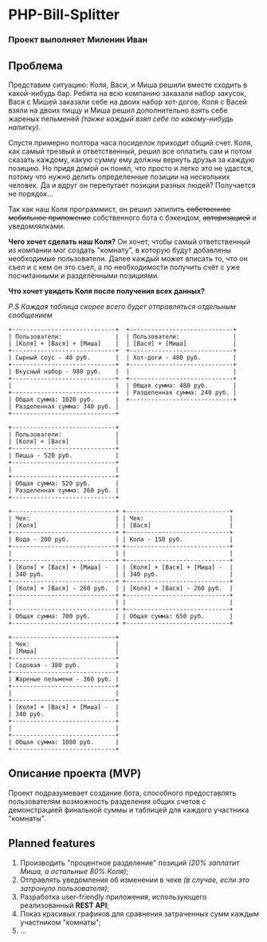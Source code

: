 # PHP-Bill-Splitter

### Проект выполняет Миленин Иван

## Проблема

Представим ситуацию: Коля, Васи, и Миша решили вместе сходить в какой-нибудь бар. Ребята на всю компанию заказали набор
закусок, Вася с Мишей заказали себе на двоих набор хот-догов, Коля с Васей взяли на двоих пиццу и Миша решил
дополнительно взять себе жареных пельменей *(также каждый взял себе по какому-нибудь напитку)*.

Спустя примерно полтора часа посиделок приходит общий счет. Коля, как самый трезвый и ответственный, решил все оплатить
сам и потом сказать каждому, какую сумму ему должны вернуть друзья за каждую позицию. Но придя домой он понял, что
просто и легко это не удастся, потому что нужно делить определенные позиции на нескольких человек. Да и вдруг он
перепутает позиции разных людей? Получается не порядок...

Так как наш Коля программист, он решил запилить ~~собственное мобильное приложение~~
собственного бота с бэкендом, ~~авторизацией~~ и уведомлялками.

**Чего хочет сделать наш Коля?** Он хочет, чтобы самый ответственный из компании мог создать "комнату", в которую будут
добавлены необходимые пользователи. Далее каждый может вписать то, что он съел и с кем он это съел, а по необходимости
получить счёт с уже посчитанными и разделёнными позициями.

**Что хочет увидеть Коля после получения всех данных?**

*P.S Каждая таблица скорее всего будет отправляться отдельным сообщением*

```
+-----------------------------+  +-----------------------------+
| Пользователи:               |  | Пользователи:               |
| [Коля] + [Вася] + [Миша]    |  | [Вася] + [Миша]             |
+-----------------------------+  +-----------------------------+
| Сырный соус - 40 руб.       |  | Хот-доги - 480 руб.         |
+-----------------------------+  +-----------------------------+
| Вкусный набор - 980 руб.    |  |                             |
+-----------------------------+  +-----------------------------+
|                             |  | Общая сумма: 480 руб.       |
+-----------------------------+  | Разделенная сумма: 240 руб. |
| Общая сумма: 1020 руб.      |  +-----------------------------+
| Разделенная сумма: 340 руб. |  
+-----------------------------+ 
```

```
+-----------------------------+
| Пользователи:               |
| [Коля] + [Вася]             |
+-----------------------------+
| Пицца - 520 руб.            |
+-----------------------------+
|                             |
+-----------------------------+
| Общая сумма: 520 руб.       |
| Разделенная сумма: 260 руб. |
+-----------------------------+
```

```
+-----------------------------+ +-----------------------------+
| Чек:                        | | Чек:                        |
| [Коля]                      | | [Вася]                      |
+-----------------------------+ +-----------------------------+
| Вода - 200 руб.             | | Кола - 150 руб.             |
+-----------------------------+ +-----------------------------+
|                             | |                             |
+-----------------------------+ +-----------------------------+
| [Коля] + [Вася] + [Миша] -  | | [Коля] + [Вася] + [Миша] -  |
| 340 руб.                    | | 340 руб.                    |
+-----------------------------+ +-----------------------------+
| [Коля] + [Вася] - 260 руб.  | | [Коля] + [Вася] - 260 руб.  |
+-----------------------------+ +-----------------------------+
|                             | |                             |
+-----------------------------+ +-----------------------------+
| Общая сумма: 700 руб.       | | Общая сумма: 650 руб.       |
+-----------------------------+ +-----------------------------+
``` 

```
+-----------------------------+
| Чек:                        |
| [Миша]                      |
+-----------------------------+
| Содовая - 380 руб.          |
+-----------------------------+
| Жареные пельмени - 360 руб. |
+-----------------------------+
|                             |
+-----------------------------+
| [Коля] + [Вася] + [Миша] -  |
| 340 руб.                    |
+-----------------------------+
|                             |
+-----------------------------+
| Общая сумма: 1080 руб.      |
+-----------------------------+
``` 

## Описание проекта (MVP)

Проект подразумевает создание бота, способного предоставлять пользователям возможность разделения общих счетов с
демонстрацией финальной суммы и таблицей для каждого участника "комнаты".

## Planned features

1) Производить "процентное разделение" позиций *(20% заплатит Миша, а остальные 80% Коля)*;
2) Отправлять уведомления об изменении в чеке *(в случае, если это затронуло пользователя)*;
3) Разработка user-friendly приложения, использующего реализованный **REST API**;
4) Показ красивых графиков для сравнения затраченных сумм каждым участником "комнаты";
5) ...
